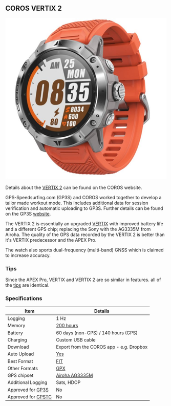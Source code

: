 ## COROS VERTIX 2

![vertix-2](img/vertix-2.jpg)



Details about the [VERTIX 2](https://coros.com/vertix2) can be found on the COROS website.

GPS-Speedsurfing.com (GP3S) and COROS worked together to develop a tailor made workout mode. This includes additional data for session verification and automatic uploading to GP3S. Further details can be found on the GP3S [website](https://www.gps-speedsurfing.com/default.aspx?mnu=item&item=coros).

The VERTIX 2 is essentially an upgraded [VERTIX](../vertix/README.md) with improved battery life and a different GPS chip; replacing the Sony with the AG3335M from Airoha. The quality of the GPS data recorded by the VERTIX 2 is better than it's VERTIX predecessor and the APEX Pro.

The watch also sports dual-frequency (multi-band) GNSS which is claimed to increase accuracy.



### Tips

Since the APEX Pro, VERTIX and VERTIX 2 are so similar in features. all of the [tips](../tips.md) are identical.



### Specifications

| Item                                                       | Details                                                      |
| ---------------------------------------------------------- | ------------------------------------------------------------ |
| Logging                                                    | 1 Hz                                                         |
| Memory                                                     | [200 hours](https://support.coros.com/hc/en-us/articles/360044993811-How-much-memory-do-COROS-watches-have) |
| Battery                                                    | 60 days (non-GPS) / 140 hours (GPS)                          |
| Charging                                                   | Custom USB cable                                             |
| Download                                                   | Export from the COROS app - e.g. Dropbox                     |
| Auto Upload                                                | [Yes](https://www.gps-speedsurfing.com/default.aspx?mnu=item&item=HowAddSession) |
| Best Format                                                | [FIT](https://developer.garmin.com/fit/protocol/)            |
| Other Formats                                              | [GPX](https://en.wikipedia.org/wiki/GPS_Exchange_Format)     |
| GPS chipset                                                | [Airoha AG3335M](https://www.airoha.com/products/p/A0Dmm0pijWW3MScb) |
| Additional Logging                                         | Sats, HDOP                                                   |
| Approved for [GP3S](https://www.gps-speedsurfing.com/)     | No                                                           |
| Approved for [GPSTC](https://www.gpsteamchallenge.com.au/) | No                                                           |
